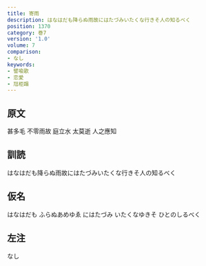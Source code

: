 ```yaml
---
title: 寄雨
description: はなはだも降らぬ雨故にはたづみいたくな行きそ人の知るべく
position: 1370
category: 巻7
version: '1.0'
volume: 7
comparison:
- なし
keywords:
- 譬喩歌
- 恋愛
- 尫柜蹋
---
```


## 原文

甚多毛 不零雨故 庭立水 太莫逝 人之應知

## 訓読

はなはだも降らぬ雨故にはたづみいたくな行きそ人の知るべく

## 仮名

はなはだも ふらぬあめゆゑ にはたづみ いたくなゆきそ ひとのしるべく

## 左注

なし
